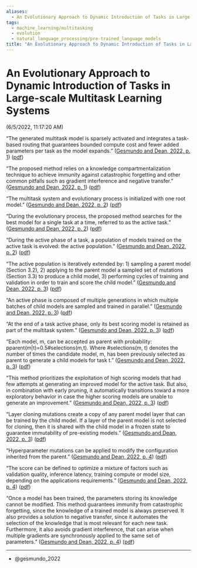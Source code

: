 ```yaml
---
aliases:
  - An Evolutionary Approach to Dynamic Introduction of Tasks in Large-scale Multitask Learning Systems
tags:
  - machine_learning/multitasking
  - evolution
  - natural_language_processing/pre-trained_language_models
title: "An Evolutionary Approach to Dynamic Introduction of Tasks in Large-scale Multitask Learning Systems"
---
```


# An Evolutionary Approach to Dynamic Introduction of Tasks in Large-scale Multitask Learning Systems

(6/5/2022, 11:17:20 AM)

“The generated multitask model is sparsely activated and integrates a task-based routing that guarantees bounded compute cost and fewer added parameters per task as the model expands.” ([Gesmundo and Dean, 2022, p. 1](zotero://select/library/items/V9XNLL38)) ([pdf](zotero://open-pdf/library/items/U5GHU3NN?page=1&annotation=4EVJNUHP))

“The proposed method relies on a knowledge compartmentalization technique to achieve immunity against catastrophic forgetting and other common pitfalls such as gradient interference and negative transfer.” ([Gesmundo and Dean, 2022, p. 1](zotero://select/library/items/V9XNLL38)) ([pdf](zotero://open-pdf/library/items/U5GHU3NN?page=1&annotation=P9DLE3P5))

“The multitask system and evolutionary process is initialized with one root model.” ([Gesmundo and Dean, 2022, p. 2](zotero://select/library/items/V9XNLL38)) ([pdf](zotero://open-pdf/library/items/U5GHU3NN?page=2&annotation=SA2K8ME8))

“During the evolutionary process, the proposed method searches for the best model for a single task at a time, referred to as the active task.” ([Gesmundo and Dean, 2022, p. 2](zotero://select/library/items/V9XNLL38)) ([pdf](zotero://open-pdf/library/items/U5GHU3NN?page=2&annotation=J6S8N6EY))

“During the active phase of a task, a population of models trained on the active task is evolved: the active population.” ([Gesmundo and Dean, 2022, p. 2](zotero://select/library/items/V9XNLL38)) ([pdf](zotero://open-pdf/library/items/U5GHU3NN?page=2&annotation=FI84BXIQ))

“The active population is iteratively extended by: 1) sampling a parent model (Section 3.2), 2) applying to the parent model a sampled set of mutations (Section 3.3) to produce a child model, 3) performing cycles of training and validation in order to train and score the child model.” ([Gesmundo and Dean, 2022, p. 3](zotero://select/library/items/V9XNLL38)) ([pdf](zotero://open-pdf/library/items/U5GHU3NN?page=3&annotation=8ZVQK8AG))

“An active phase is composed of multiple generations in which multiple batches of child models are sampled and trained in parallel.” ([Gesmundo and Dean, 2022, p. 3](zotero://select/library/items/V9XNLL38)) ([pdf](zotero://open-pdf/library/items/U5GHU3NN?page=3&annotation=Y4J6LQB3))

“At the end of a task active phase, only its best scoring model is retained as part of the multitask system.” ([Gesmundo and Dean, 2022, p. 3](zotero://select/library/items/V9XNLL38)) ([pdf](zotero://open-pdf/library/items/U5GHU3NN?page=3&annotation=553DSPGI))

“Each model, m, can be accepted as parent with probability: pparent(m|t)=0.5#selections(m,t). Where #selections(m, t) denotes the number of times the candidate model, m, has been previously selected as parent to generate a child models for task t.” ([Gesmundo and Dean, 2022, p. 3](zotero://select/library/items/V9XNLL38)) ([pdf](zotero://open-pdf/library/items/U5GHU3NN?page=3&annotation=2XSKMZWI))

“This method prioritizes the exploitation of high scoring models that had few attempts at generating an improved model for the active task. But also, in combination with early pruning, it automatically transitions toward a more exploratory behavior in case the higher scoring models are unable to generate an improvement.” ([Gesmundo and Dean, 2022, p. 3](zotero://select/library/items/V9XNLL38)) ([pdf](zotero://open-pdf/library/items/U5GHU3NN?page=3&annotation=DB3TVLUC))

“Layer cloning mutations create a copy of any parent model layer that can be trained by the child model. If a layer of the parent model is not selected for cloning, then it is shared with the child model in a frozen state to guarantee immutability of pre-existing models.” ([Gesmundo and Dean, 2022, p. 3](zotero://select/library/items/V9XNLL38)) ([pdf](zotero://open-pdf/library/items/U5GHU3NN?page=3&annotation=LBECT8JY))

“Hyperparameter mutations can be applied to modify the configuration inherited from the parent.” ([Gesmundo and Dean, 2022, p. 4](zotero://select/library/items/V9XNLL38)) ([pdf](zotero://open-pdf/library/items/U5GHU3NN?page=4&annotation=6Q2RB9JU))

“The score can be defined to optimize a mixture of factors such as validation quality, inference latency, training compute or model size, depending on the applications requirements.” ([Gesmundo and Dean, 2022, p. 4](zotero://select/library/items/V9XNLL38)) ([pdf](zotero://open-pdf/library/items/U5GHU3NN?page=4&annotation=23V7XV7W))

“Once a model has been trained, the parameters storing its knowledge cannot be modified. This method guarantees immunity from catastrophic forgetting, since the knowledge of a trained model is always preserved. It also provides a solution to negative transfer, since it automates the selection of the knowledge that is most relevant for each new task. Furthermore, it also avoids gradient interference, that can arise when multiple gradients are synchronously applied to the same set of parameters.” ([Gesmundo and Dean, 2022, p. 4](zotero://select/library/items/V9XNLL38)) ([pdf](zotero://open-pdf/library/items/U5GHU3NN?page=4&annotation=HPY8CQV3))

***
- @gesmundo_2022